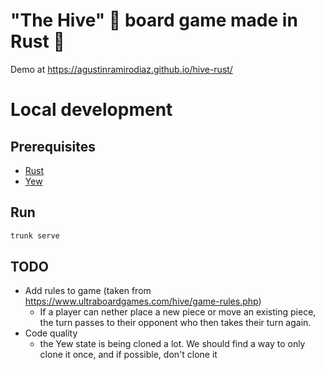 # "The Hive" 🐝 board game made in Rust 🦀

Demo at https://agustinramirodiaz.github.io/hive-rust/

# Local development

## Prerequisites

- [Rust](https://www.rust-lang.org/tools/install)
- [Yew](https://yew.rs/docs/getting-started/introduction)

## Run

```bash
trunk serve
```

## TODO

- Add rules to game (taken from https://www.ultraboardgames.com/hive/game-rules.php)
  - If a player can nether place a new piece or move an existing piece, the turn passes to their opponent who then takes their turn again.
- Code quality
  - the Yew state is being cloned a lot. We should find a way to only clone it once, and if possible, don't clone it
